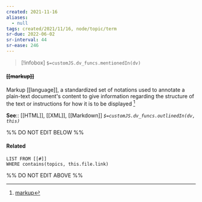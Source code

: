 ```yaml
---
created: 2021-11-16 
aliases:
  - null
tags: created/2021/11/16, node/topic/term
sr-due: 2022-06-02
sr-interval: 44
sr-ease: 246
---
```

> [!infobox]
`$=customJS.dv_funcs.mentionedIn(dv)`

#### <s class="topic-title">[[markup]]</s> 

Markup [[language]], a standardized set of notations used to annotate a plain-text document's content to give information regarding the structure of the text or instructions for how it is to be displayed [^1]

**See**:: [[HTML]], [[XML]], [[Markdown]]
*`$=customJS.dv_funcs.outlinedIn(dv, this)`*

%% DO NOT EDIT BELOW %%
#### Related 
```dataview
LIST FROM [[#]]
WHERE contains(topics, this.file.link)
```
%% DO NOT EDIT ABOVE %%
[^1]:  [markup](https://en.wikipedia.org/wiki/Markup)


